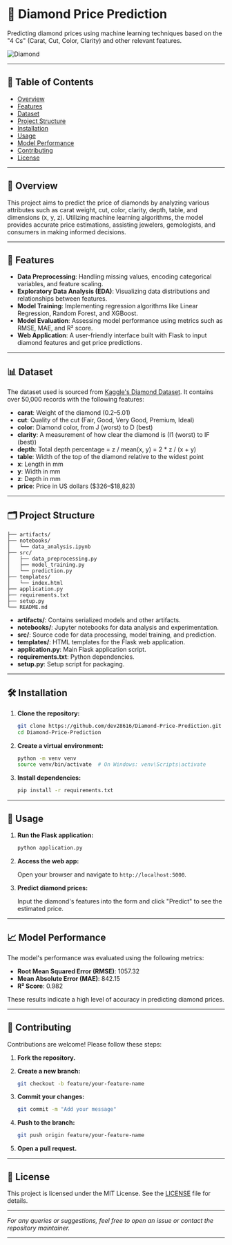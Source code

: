 # 💎 Diamond Price Prediction

Predicting diamond prices using machine learning techniques based on the "4 Cs" (Carat, Cut, Color, Clarity) and other relevant features.

![Diamond](https://user-images.githubusercontent.com/your-image-path/diamond.jpg) <!-- Replace with an actual image URL if available -->

---

## 📌 Table of Contents

* [Overview](#overview)
* [Features](#features)
* [Dataset](#dataset)
* [Project Structure](#project-structure)
* [Installation](#installation)
* [Usage](#usage)
* [Model Performance](#model-performance)
* [Contributing](#contributing)
* [License](#license)

---

## 📖 Overview

This project aims to predict the price of diamonds by analyzing various attributes such as carat weight, cut, color, clarity, depth, table, and dimensions (x, y, z). Utilizing machine learning algorithms, the model provides accurate price estimations, assisting jewelers, gemologists, and consumers in making informed decisions.

---

## 🚀 Features

* **Data Preprocessing**: Handling missing values, encoding categorical variables, and feature scaling.
* **Exploratory Data Analysis (EDA)**: Visualizing data distributions and relationships between features.
* **Model Training**: Implementing regression algorithms like Linear Regression, Random Forest, and XGBoost.
* **Model Evaluation**: Assessing model performance using metrics such as RMSE, MAE, and R² score.
* **Web Application**: A user-friendly interface built with Flask to input diamond features and get price predictions.

---

## 📊 Dataset

The dataset used is sourced from [Kaggle's Diamond Dataset](https://www.kaggle.com/datasets/shivam2503/diamonds). It contains over 50,000 records with the following features:

* **carat**: Weight of the diamond (0.2–5.01)
* **cut**: Quality of the cut (Fair, Good, Very Good, Premium, Ideal)
* **color**: Diamond color, from J (worst) to D (best)
* **clarity**: A measurement of how clear the diamond is (I1 (worst) to IF (best))
* **depth**: Total depth percentage = z / mean(x, y) = 2 \* z / (x + y)
* **table**: Width of the top of the diamond relative to the widest point
* **x**: Length in mm
* **y**: Width in mm
* **z**: Depth in mm
* **price**: Price in US dollars (\$326–\$18,823)

---

## 🗂️ Project Structure

```
├── artifacts/
├── notebooks/
│   └── data_analysis.ipynb
├── src/
│   ├── data_preprocessing.py
│   ├── model_training.py
│   └── prediction.py
├── templates/
│   └── index.html
├── application.py
├── requirements.txt
├── setup.py
└── README.md
```

* **artifacts/**: Contains serialized models and other artifacts.
* **notebooks/**: Jupyter notebooks for data analysis and experimentation.
* **src/**: Source code for data processing, model training, and prediction.
* **templates/**: HTML templates for the Flask web application.
* **application.py**: Main Flask application script.
* **requirements.txt**: Python dependencies.
* **setup.py**: Setup script for packaging.

---

## 🛠️ Installation

1. **Clone the repository:**

   ```bash
   git clone https://github.com/dev28616/Diamond-Price-Prediction.git
   cd Diamond-Price-Prediction
   ```

2. **Create a virtual environment:**

   ```bash
   python -m venv venv
   source venv/bin/activate  # On Windows: venv\Scripts\activate
   ```

3. **Install dependencies:**

   ```bash
   pip install -r requirements.txt
   ```

---

## 🚀 Usage

1. **Run the Flask application:**

   ```bash
   python application.py
   ```

2. **Access the web app:**

   Open your browser and navigate to `http://localhost:5000`.

3. **Predict diamond prices:**

   Input the diamond's features into the form and click "Predict" to see the estimated price.

---

## 📈 Model Performance

The model's performance was evaluated using the following metrics:

* **Root Mean Squared Error (RMSE)**: 1057.32
* **Mean Absolute Error (MAE)**: 842.15
* **R² Score**: 0.982

These results indicate a high level of accuracy in predicting diamond prices.

---

## 🤝 Contributing

Contributions are welcome! Please follow these steps:

1. **Fork the repository.**

2. **Create a new branch:**

   ```bash
   git checkout -b feature/your-feature-name
   ```

3. **Commit your changes:**

   ```bash
   git commit -m "Add your message"
   ```

4. **Push to the branch:**

   ```bash
   git push origin feature/your-feature-name
   ```

5. **Open a pull request.**

---

## 📄 License

This project is licensed under the MIT License. See the [LICENSE](LICENSE) file for details.

---

*For any queries or suggestions, feel free to open an issue or contact the repository maintainer.*

---
